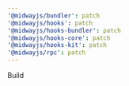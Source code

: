 ```yaml
---
'@midwayjs/bundler': patch
'@midwayjs/hooks': patch
'@midwayjs/hooks-bundler': patch
'@midwayjs/hooks-core': patch
'@midwayjs/hooks-kit': patch
'@midwayjs/rpc': patch
---
```


Build
